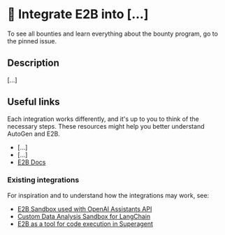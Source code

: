 # :gift: Integrate E2B into [...]

To see all bounties and learn everything about the bounty program, go to the pinned issue.

## Description

[...]

## Useful links
Each integration works differently, and it's up to you to think of the necessary steps. These resources might help you better understand AutoGen and E2B.
- [...]
- [...]
- [E2B Docs](https://e2b.dev/docs)

### Existing integrations
For inspiration and to understand how the integrations may work, see:
- [E2B Sandbox used with OpenAI Assistants API](https://e2b.dev/docs/llm-platforms/openai)
- [Custom Data Analysis Sandbox for LangChain](https://python.langchain.com/docs/integrations/tools/e2b_data_analysis?ref=build-ai-data-analyst-with-langchain-and-e2b)
- [E2B as a tool for code execution in Superagent](https://github.com/homanp/superagent/blob/54a5da97f53c06bd7cc3ba66eb88685e7837e666/libs/superagent/app/tools/e2b.py#L11)
